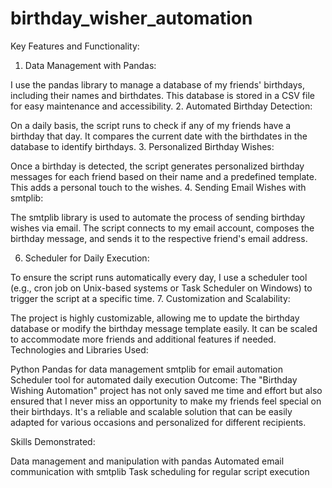 # birthday_wisher_automation

Key Features and Functionality:

1. Data Management with Pandas:

I use the pandas library to manage a database of my friends' birthdays, including their names and birthdates. This database is stored in a CSV file for easy maintenance and accessibility.
2. Automated Birthday Detection:

On a daily basis, the script runs to check if any of my friends have a birthday that day. It compares the current date with the birthdates in the database to identify birthdays.
3. Personalized Birthday Wishes:

Once a birthday is detected, the script generates personalized birthday messages for each friend based on their name and a predefined template. This adds a personal touch to the wishes.
4. Sending Email Wishes with smtplib:

The smtplib library is used to automate the process of sending birthday wishes via email. The script connects to my email account, composes the birthday message, and sends it to the respective friend's email address.

6. Scheduler for Daily Execution:

To ensure the script runs automatically every day, I use a scheduler tool (e.g., cron job on Unix-based systems or Task Scheduler on Windows) to trigger the script at a specific time.
7. Customization and Scalability:

The project is highly customizable, allowing me to update the birthday database or modify the birthday message template easily. It can be scaled to accommodate more friends and additional features if needed.
Technologies and Libraries Used:

Python
Pandas for data management
smtplib for email automation
Scheduler tool for automated daily execution
Outcome:
The "Birthday Wishing Automation" project has not only saved me time and effort but also ensured that I never miss an opportunity to make my friends feel special on their birthdays. It's a reliable and scalable solution that can be easily adapted for various occasions and personalized for different recipients.

Skills Demonstrated:

Data management and manipulation with pandas
Automated email communication with smtplib
Task scheduling for regular script execution
